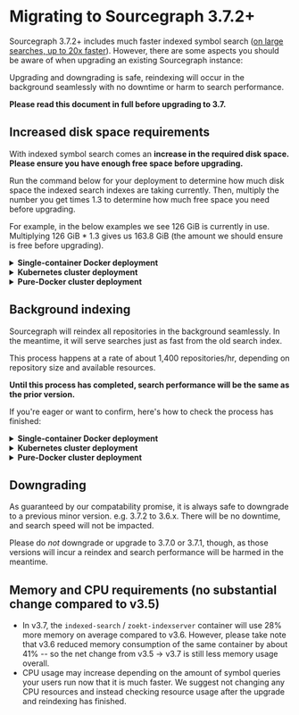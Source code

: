 # Migrating to Sourcegraph 3.7.2+

Sourcegraph 3.7.2+ includes much faster indexed symbol search ([on large searches, up to 20x faster](https://docs.google.com/spreadsheets/d/1oPzePjD8YLrnppLm3nk46h48_Cxipz4_QqRMBYaIOYQ/edit?usp=sharing)). However, there are some aspects you should be aware of when upgrading an existing Sourcegraph instance:

Upgrading and downgrading is safe, reindexing will occur in the background seamlessly with no downtime or harm to search performance.

**Please read this document in full before upgrading to 3.7.**

## Increased disk space requirements

With indexed symbol search comes an **increase in the required disk space. Please ensure you have enough free space before upgrading.**

Run the command below for your deployment to determine how much disk space the indexed search indexes are taking currently. Then, multiply the number you get times 1.3 to determine how much free space you need before upgrading.

For example, in the below examples we see 126 GiB is currently in use. Multiplying 126 GiB * 1.3 gives us 163.8 GiB (the amount we should ensure is free before upgrading).

<details>
<summary><strong>Single-container Docker deployment</strong></summary>
Run the following on the host machine:

```bash
$ du -sh ~/.sourcegraph/data/zoekt/index/
126G	/Users/jane/.sourcegraph/data
```
</details>

<details>
<summary><strong>Kubernetes cluster deployment</strong></summary>
Run the following, but replace the value of `$POD_NAME` with your `indexed-search` pod name from `kubectl get pods`:

```
$ POD_NAME='indexed-search-974c74498-6jngm' kubectl --namespace=prod exec -it $POD_NAME -c zoekt-indexserver -- du -sh /data/index
126G	/data/index
```
</details>

<details>
<summary><strong>Pure-Docker cluster deployment</strong></summary>
Run the following against the `zoekt-shared-disk` directory on the host machine:

```bash
$ du -sh ~/sourcegraph-docker/zoekt-shared-disk/
126G	/home/ec2-user/sourcegraph-docker/zoekt-shared-disk/
```
</details>

## Background indexing

Sourcegraph will reindex all repositories in the background seamlessly. In the meantime, it will serve searches just as fast from the old search index.

This process happens at a rate of about 1,400 repositories/hr, depending on repository size and available resources.

**Until this process has completed, search performance will be the same as the prior version.**

If you're eager or want to confirm, here's how to check the process has finished:

<details>
<summary><strong>Single-container Docker deployment</strong></summary>
The following command ran on the host machine shows how many repositories have been reindexed:

```bash
$ ls ~/.sourcegraph/data/zoekt/index/*_v16* | wc -l
      12583
```

When it is equal to the number of repositories on your instance, the process has finished!
</details>

<details>
<summary><strong>Kubernetes cluster deployment</strong></summary>
The following command will show how many repositories have been reindexed. Replace the value of `$POD_NAME` with your `indexed-search` pod name from `kubectl get pods`:

```bash
$ kubectl --namespace=prod exec -it indexed-search-974c74498-6jngm -c zoekt-indexserver -- sh -c 'ls /data/index/*_v16* | wc -l'
12583
```
  
When it is equal to the number of repositories on your instance, the process has finished!
</details>

<details>
<summary><strong>Pure-Docker cluster deployment</strong></summary>
The following command ran on the host machine against the `zoekt-shared-disk` directory will show how many repositories have been reindexed.

```bash
$ ls ~/sourcegraph-docker/zoekt-shared-disk/*_v16* | wc -l
12583
```
  
When it is equal to the number of repositories on your instance, the process has finished!
</details>

## Downgrading

As guaranteed by our compatability promise, it is always safe to downgrade to a previous minor version. e.g. 3.7.2 to 3.6.x. There will be no downtime, and search speed will not be impacted.

Please do *not* downgrade or upgrade to 3.7.0 or 3.7.1, though, as those versions will incur a reindex and search performance will be harmed in the meantime.

## Memory and CPU requirements (no substantial change compared to v3.5)

- In v3.7, the `indexed-search` / `zoekt-indexserver` container will use 28% more memory on average compared to v3.6. However, please take note that v3.6 reduced memory consumption of the same container by about 41% -- so the net change from v3.5 -> v3.7 is still less memory usage overall.
- CPU usage may increase depending on the amount of symbol queries your users run now that it is much faster. We suggest not changing any CPU resources and instead checking resource usage after the upgrade and reindexing has finished.
